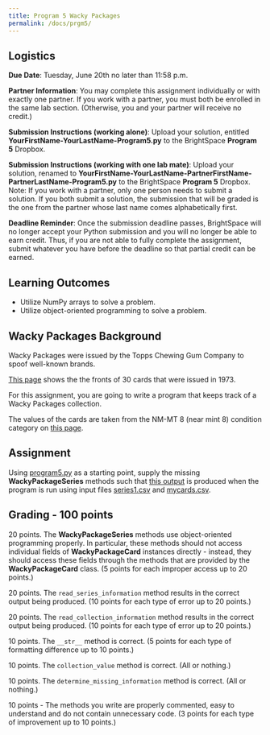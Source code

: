 ```yaml
---
title: Program 5 Wacky Packages
permalink: /docs/prgm5/
---
```


## Logistics
**Due Date**: Tuesday, June 20th no later than 11:58 p.m.

**Partner Information**: You may complete this assignment individually or with exactly one partner. If you work with a partner, you must both be enrolled in the same lab section. (Otherwise, you and your partner will receive no credit.)

**Submission Instructions (working alone)**: Upload your solution, entitled **YourFirstName-YourLastName-Program5.py** to the BrightSpace **Program 5** Dropbox.

**Submission Instructions (working with one lab mate)**: Upload your solution, renamed to **YourFirstName-YourLastName-PartnerFirstName-PartnerLastName-Program5.py** to the BrightSpace **Program 5** Dropbox. Note: If you work with a partner, only one person needs to submit a solution. If you both submit a solution, the submission that will be graded is the one from the partner whose last name comes alphabetically first.

**Deadline Reminder**: Once the submission deadline passes, BrightSpace will no longer accept your Python submission and you will no longer be able to earn credit. Thus, if you are not able to fully complete the assignment, submit whatever you have before the deadline so that partial credit can be earned.

## Learning Outcomes
- Utilize NumPy arrays to solve a problem.
- Utilize object-oriented programming to solve a problem.

## Wacky Packages Background
Wacky Packages were issued by the Topps Chewing Gum Company to spoof well-known brands.

[This page](https://wackypacks.com/stickers/1st_series/whitebacks/album_smaller_images.html) shows the the fronts of 30 cards that were issued in 1973.

For this assignment, you are going to write a program that keeps track of a Wacky Packages collection.

The values of the cards are taken from the NM-MT 8 (near mint 8) condition category on [this page](https://www.psacard.com/priceguide/non-sports-tcg-card-values/1973-wacky-packages-series-1/1003).

## Assignment
Using [program5.py](../lessons/code/program5.py) as a starting point, supply the missing **WackyPackageSeries** methods such that [this output](../lessons/code/program5_output.txt) is produced when the program is run using input files [series1.csv](../lessons/code/series1.csv) and [mycards.csv](../lessons/code/mycards.csv).

## Grading - 100 points
20 points. The **WackyPackageSeries** methods use object-oriented programming properly. In particular, these methods should not access individual fields of **WackyPackageCard** instances directly - instead, they should access these fields through the methods that are provided by the **WackyPackageCard** class. (5 points for each improper access up to 20 points.)

20 points. The `read_series_information` method results in the correct output being produced. (10 points for each type of error up to 20 points.)

20 points. The `read_collection_information` method results in the correct output being produced. (10 points for each type of error up to 20 points.)

10 points. The `__str__` method is correct. (5 points for each type of formatting difference up to 10 points.)

10 points. The `collection_value` method is correct. (All or nothing.)

10 points. The `determine_missing_information` method is correct. (All or nothing.)

10 points - The methods you write are properly commented, easy to understand and do not contain unnecessary code. (3 points for each type of improvement up to 10 points.)